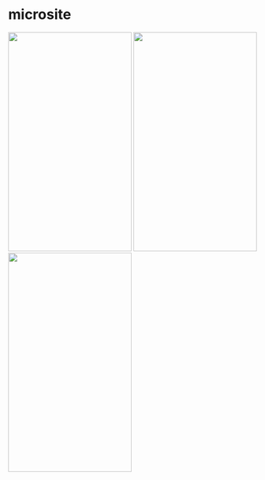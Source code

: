 # microsite

<img src="file:///C:/Users/marek.endal020/Desktop/_C__Users_marek.endal020_Desktop_microsite.html.png" width="250" height="444">
<img src="file:///C:/Users/marek.endal020/Desktop/_C__Users_marek.endal020_Desktop_microsite.html(iPhone%206_7_8)%20(1).png" width="250" height="444">
<img src="file:///C:/Users/marek.endal020/Desktop/_C__Users_marek.endal020_Desktop_microsite.html(iPhone%206_7_8).png.png" width="250" height="444">
